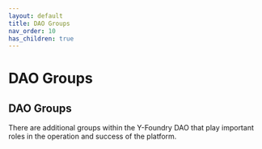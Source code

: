 ```yaml
---
layout: default
title: DAO Groups
nav_order: 10
has_children: true
---
```


DAO Groups
=======================

## DAO Groups
There are additional groups within the Y-Foundry DAO that play important roles in the operation and success of the platform.